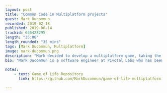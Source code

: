 ```yaml
---
layout: post
title: "Common Code in Multiplatform projects"
guest: Mark Ducommun
recorded: 2019-02-18
published: 2019-06-14
trackid: 636428295 
length: "35:06"
length_rounded: "35 mins"
tags: [Mark Ducommun, Multiplatform]
image: mark-ducommun.png
description: "Mark decided to develop a multiplatform game, taking the concept of common code to the extreme. In this episode we discuss his adventures, the issues he encountered and how applicable this really would be in other types of applications such as LOB ones"
bio: "Mark Ducommun is a software engineer at Pivotal Labs who has been fortunate enough to have spent most of the last two years writing Kotlin professionally. Mark also helps organize the Chicago Kotlin User Group."
                                                                                                                                                                                                                                                                                        
notes: 
    - text: Game of Life Repository
      link: https://github.com/MarkDucommun/game-of-life-multiplatform

---
```


